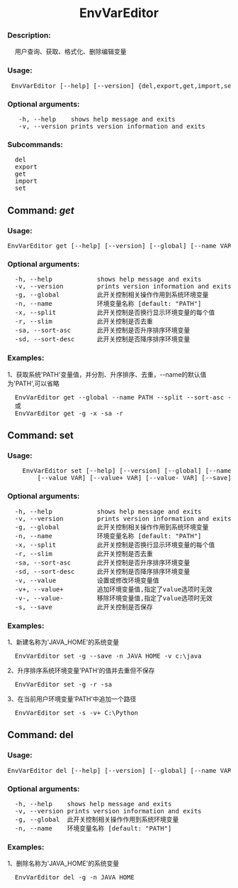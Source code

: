 
<h1 align="center">
EnvVarEditor
</h1>

### Description:
<pre>
  用户查询、获取、格式化、删除编辑变量
</pre>
### Usage: 
<pre> EnvVarEditor [--help] [--version] {del,export,get,import,set}</pre>

### Optional arguments:
<pre>
   -h, --help    shows help message and exits
   -v, --version prints version information and exits
</pre>

### Subcommands:
<pre>
  del
  export
  get
  import
  set
</pre>

## Command: <i>get</i>
### Usage: 
<pre>EnvVarEditor get [--help] [--version] [--global] [--name VAR] [--split] [--slim] [--sort-asc] [--sort-desc]</pre>

### Optional arguments:
<pre>
  -h, --help            shows help message and exits 
  -v, --version         prints version information and exits 
  -g, --global          此开关控制相关操作作用到系统环境变量 
  -n, --name            环境变量名称 [default: "PATH"]
  -x, --split           此开关控制是否换行显示环境变量的每个值 
  -r, --slim            此开关控制是否去重 
  -sa, --sort-asc       此开关控制是否升序排序环境变量 
  -sd, --sort-desc      此开关控制是否降序排序环境变量
</pre>
### Examples:

1、获取系统'PATH'变量值，并分割、升序排序、去重，--name的默认值为'PATH',可以省略
<pre>
  EnvVarEditor get --global --name PATH --split --sort-asc --slim
  或
  EnvVarEditor get -g -x -sa -r
</pre>



## Command: set
### Usage: 
<pre>
    EnvVarEditor set [--help] [--version] [--global] [--name VAR] [--split] [--slim] [--sort-asc] [--sort-desc] 
        [--value VAR] [--value+ VAR] [--value- VAR] [--save]
</pre>

### Optional arguments:
<pre>
  -h, --help            shows help message and exits
  -v, --version         prints version information and exits
  -g, --global          此开关控制相关操作作用到系统环境变量
  -n, --name            环境变量名称 [default: "PATH"]
  -x, --split           此开关控制是否换行显示环境变量的每个值
  -r, --slim            此开关控制是否去重
  -sa, --sort-asc       此开关控制是否升序排序环境变量
  -sd, --sort-desc      此开关控制是否降序排序环境变量
  -v, --value           设置或修改环境变量值
  -v+, --value+         追加环境变量值,指定了value选项时无效
  -v-, --value-         移除环境变量值,指定了value选项时无效
  -s, --save            此开关控制是否保存
</pre>
### Examples:
1、新建名称为'JAVA_HOME'的系统变量
<pre>
  EnvVarEditor set -g --save -n JAVA_HOME -v c:\java 
</pre>

2、升序排序系统环境变量'PATH'的值并去重但不保存
<pre>
  EnvVarEditor set -g -r -sa
</pre>

3、在当前用户环境变量'PATH'中追加一个路径
<pre>
  EnvVarEditor set -s -v+ C:\Python
</pre>

## Command: del
### Usage: 
<pre>EnvVarEditor del [--help] [--version] [--global] [--name VAR]</pre>

### Optional arguments:
<pre>
  -h, --help    shows help message and exits
  -v, --version prints version information and exits
  -g, --global  此开关控制相关操作作用到系统环境变量
  -n, --name    环境变量名称 [default: "PATH"]
</pre>
### Examples:
1、删除名称为'JAVA_HOME'的系统变量
<pre>
  EnvVarEditor del -g -n JAVA_HOME
</pre>

